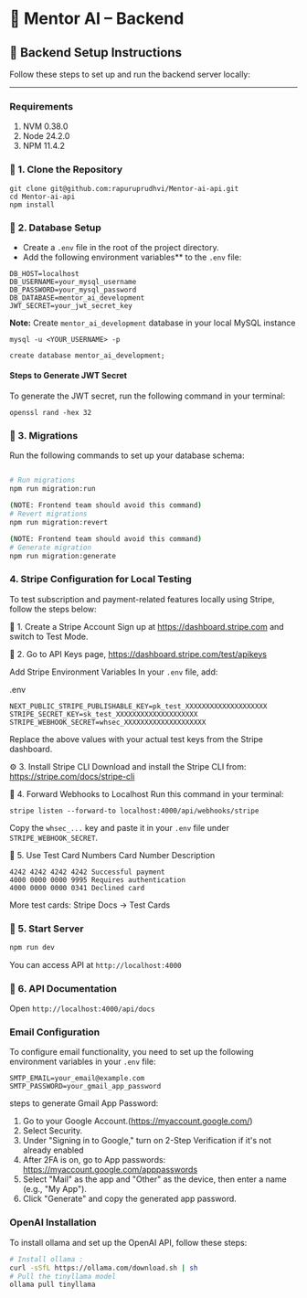 # 🧠 Mentor AI – Backend

## 🚀 Backend Setup Instructions

Follow these steps to set up and run the backend server locally:

---

### Requirements

1. NVM 0.38.0
2. Node 24.2.0
3. NPM 11.4.2

### 📁 1. Clone the Repository

```
git clone git@github.com:rapuruprudhvi/Mentor-ai-api.git
cd Mentor-ai-api
npm install
```

### 📁 **2. Database Setup**

- Create a `.env` file in the root of the project directory.
- Add the following environment variables** to the `.env` file:

```
DB_HOST=localhost
DB_USERNAME=your_mysql_username
DB_PASSWORD=your_mysql_password
DB_DATABASE=mentor_ai_development
JWT_SECRET=your_jwt_secret_key
```

**Note:** Create `mentor_ai_development` database in your local MySQL instance

```
mysql -u <YOUR_USERNAME> -p

create database mentor_ai_development;
```

#### Steps to Generate JWT Secret
To generate the JWT secret, run the following command in your terminal:

```
openssl rand -hex 32
```

### 📁 3. **Migrations**
Run the following commands to set up your database schema:

```bash

# Run migrations
npm run migration:run

(NOTE: Frontend team should avoid this command)
# Revert migrations
npm run migration:revert

(NOTE: Frontend team should avoid this command)
# Generate migration
npm run migration:generate
```

### 4. Stripe Configuration for Local Testing
To test subscription and payment-related features locally using Stripe, follow the steps below:

🔧 1. Create a Stripe Account
Sign up at https://dashboard.stripe.com and switch to Test Mode.

🔑 2. Go to API Keys page, https://dashboard.stripe.com/test/apikeys

Add Stripe Environment Variables
In your `.env` file, add:

.env
```
NEXT_PUBLIC_STRIPE_PUBLISHABLE_KEY=pk_test_XXXXXXXXXXXXXXXXXXXX
STRIPE_SECRET_KEY=sk_test_XXXXXXXXXXXXXXXXXXXX
STRIPE_WEBHOOK_SECRET=whsec_XXXXXXXXXXXXXXXXXXXX
```
Replace the above values with your actual test keys from the Stripe dashboard.

⚙️ 3. Install Stripe CLI
Download and install the Stripe CLI from: https://stripe.com/docs/stripe-cli

🔄 4. Forward Webhooks to Localhost
Run this command in your terminal:

```
stripe listen --forward-to localhost:4000/api/webhooks/stripe
```
Copy the `whsec_...` key and paste it in your `.env` file under `STRIPE_WEBHOOK_SECRET`.

🧪 5. Use Test Card Numbers
Card Number	Description
```
4242 4242 4242 4242	Successful payment
4000 0000 0000 9995	Requires authentication
4000 0000 0000 0341	Declined card
```
More test cards: Stripe Docs → Test Cards

### 📁 5. Start Server

```bash
npm run dev
```

You can access API at `http://localhost:4000`

### 📁 6. API Documentation

Open `http://localhost:4000/api/docs`



### Email Configuration
To configure email functionality, you need to set up the following environment variables in your `.env` file:

```env
SMTP_EMAIL=your_email@example.com
SMTP_PASSWORD=your_gmail_app_password
```
steps to generate Gmail App Password:
1. Go to your Google Account.(https://myaccount.google.com/)
2. Select Security.
3. Under "Signing in to Google," turn on 2-Step Verification if it's not already enabled
4. After 2FA is on, go to App passwords: https://myaccount.google.com/apppasswords
5. Select "Mail" as the app and "Other" as the device, then enter a name (e.g., "My App").
6. Click "Generate" and copy the generated app password.


### OpenAI Installation
To install ollama and set up the OpenAI API, follow these steps:
```bash
# Install ollama :
curl -sSfL https://ollama.com/download.sh | sh
# Pull the tinyllama model
ollama pull tinyllama


